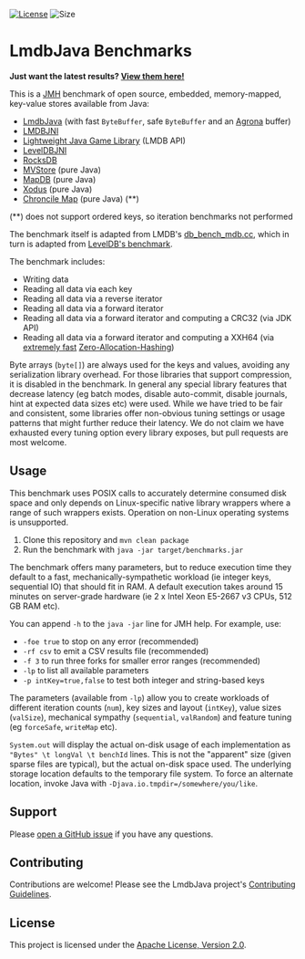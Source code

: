 [![License](https://img.shields.io/hexpm/l/plug.svg?maxAge=2592000)](http://www.apache.org/licenses/LICENSE-2.0.txt)
![Size](https://reposs.herokuapp.com/?path=lmdbjava/benchmarks)

# LmdbJava Benchmarks

**Just want the latest results?
[View them here!](https://github.com/lmdbjava/benchmarks/blob/master/results/20160710/README.md)**

This is a [JMH](http://openjdk.java.net/projects/code-tools/jmh/) benchmark
of open source, embedded, memory-mapped, key-value stores available from Java:

* [LmdbJava](https://github.com/lmdbjava/lmdbjava) (with fast `ByteBuffer`, safe
  `ByteBuffer` and an [Agrona](https://github.com/real-logic/Agrona) buffer)
* [LMDBJNI](https://github.com/deephacks/lmdbjni)
* [Lightweight Java Game Library](https://github.com/LWJGL/lwjgl3/) (LMDB API)
* [LevelDBJNI](https://github.com/fusesource/leveldbjni)
* [RocksDB](http://rocksdb.org/)
* [MVStore](http://h2database.com/html/mvstore.html) (pure Java)
* [MapDB](http://www.mapdb.org/) (pure Java)
* [Xodus](https://github.com/JetBrains/xodus) (pure Java)
* [Chroncile Map](https://github.com/OpenHFT/Chronicle-Map) (pure Java) (**)

(**) does not support ordered keys, so iteration benchmarks not performed

The benchmark itself is adapted from LMDB's
[db_bench_mdb.cc](http://lmdb.tech/bench/microbench/db_bench_mdb.cc), which in
turn is adapted from
[LevelDB's benchmark](https://github.com/google/leveldb/blob/master/db/db_bench.cc).

The benchmark includes:

* Writing data
* Reading all data via each key
* Reading all data via a reverse iterator
* Reading all data via a forward iterator
* Reading all data via a forward iterator and computing a CRC32 (via JDK API)
* Reading all data via a forward iterator and computing a XXH64
  (via [extremely fast](https://github.com/benalexau/hash-bench)
  [Zero-Allocation-Hashing](https://github.com/OpenHFT/Zero-Allocation-Hashing))

Byte arrays (`byte[]`) are always used for the keys and values, avoiding any
serialization library overhead. For those libraries that support compression,
it is disabled in the benchmark. In general any special library features that
decrease latency (eg batch modes, disable auto-commit, disable journals,
hint at expected data sizes etc) were used. While we have tried to be fair and
consistent, some libraries offer non-obvious tuning settings or usage patterns
that might further reduce their latency. We do not claim we have exhausted
every tuning option every library exposes, but pull requests are most welcome.

## Usage
This benchmark uses POSIX calls to accurately determine consumed disk space and
only depends on Linux-specific native library wrappers where a range of such
wrappers exists. Operation on non-Linux operating systems is unsupported.

1. Clone this repository and `mvn clean package`
2. Run the benchmark with `java -jar target/benchmarks.jar`

The benchmark offers many parameters, but to reduce execution time they default
to a fast, mechanically-sympathetic workload (ie integer keys, sequential IO)
that should fit in RAM. A default execution takes around 15 minutes on
server-grade hardware (ie 2 x Intel Xeon E5-2667 v3 CPUs, 512 GB RAM etc).

You can append ``-h`` to the ``java -jar`` line for JMH help. For example, use:

  * ``-foe true`` to stop on any error (recommended)
  * ``-rf csv`` to emit a CSV results file (recommended)
  * ``-f 3`` to run three forks for smaller error ranges (recommended)
  * ``-lp`` to list all available parameters
  * ``-p intKey=true,false`` to test both integer and string-based keys

The parameters (available from `-lp`) allow you to create workloads of different
iteration counts (`num`), key sizes and layout (`intKey`), value sizes
(`valSize`), mechanical sympathy (`sequential`, `valRandom`) and feature tuning
(eg `forceSafe`, `writeMap` etc).

``System.out`` will display the actual on-disk usage of each implementation as
``"Bytes" \t longVal \t benchId`` lines. This is not the "apparent" size (given
sparse files are typical), but the actual on-disk space used. The underlying
storage location defaults to the temporary file system. To force an alternate
location, invoke Java with `-Djava.io.tmpdir=/somewhere/you/like`.

## Support

Please [open a GitHub issue](https://github.com/lmdbjava/benchmarks/issues)
if you have any questions.

## Contributing

Contributions are welcome! Please see the LmdbJava project's
[Contributing Guidelines](https://github.com/lmdbjava/lmdbjava/blob/master/CONTRIBUTING.md).

## License

This project is licensed under the
[Apache License, Version 2.0](http://www.apache.org/licenses/LICENSE-2.0.html).
